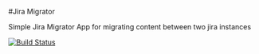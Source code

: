 #Jira Migrator

Simple Jira Migrator App for migrating content between two jira instances

[![Build Status](https://travis-ci.org/lkulig/jira-migrator.svg?branch=master)](https://travis-ci.org/lkulig/jira-migrator)
